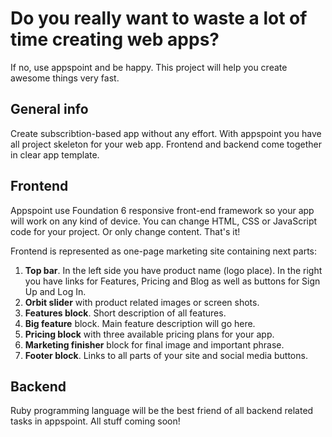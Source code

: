 # Do you really want to waste a lot of time creating web apps?
If no, use appspoint and be happy. This project will help you create awesome things very fast.


## General info
Create subscribtion-based app without any effort. With appspoint you have all project skeleton for your web app. Frontend and backend come together in clear app template.


## Frontend
Appspoint use Foundation 6 responsive front-end framework so your app will work on any kind of device. You can change HTML, CSS or JavaScript code for your project. Or only change content. That's it!

Frontend is represented as one-page marketing site containing next parts:

1. **Top bar**. In the left side you have product name (logo place). In the right you have links for Features, Pricing and Blog as well as buttons for Sign Up and Log In.
2. **Orbit slider** with product related images or screen shots.
3. **Features block**. Short description of all features.
4. **Big feature** block. Main feature description will go here.
5. **Pricing block** with three available pricing plans for your app.
6. **Marketing finisher** block for final image and important phrase.
7. **Footer block**. Links to all parts of your site and social media buttons.


## Backend
Ruby programming language will be the best friend of all backend related tasks in appspoint. All stuff coming soon!
